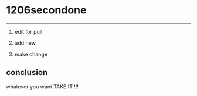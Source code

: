 # 1206secondone

-------

1. edit for pull

2. add new

3. make change

## conclusion

whatever you want
TAKE IT !!!
